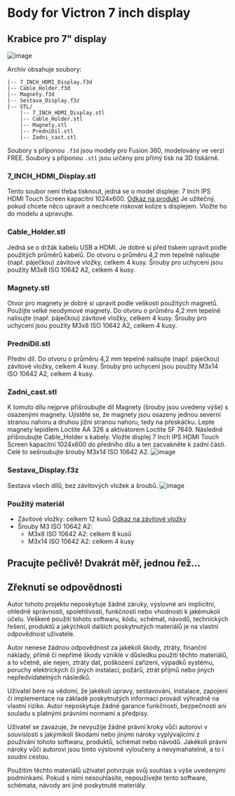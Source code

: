 # Body for Victron 7 inch display
## Krabice pro 7" display 

![image](https://github.com/user-attachments/assets/3574a9cf-f45e-4ab0-b388-d8d080f19003)

Archív obsahuje soubory:
```
|-- 7_INCH_HDMI_Display.f3d
|-- Cable_Holder.f3d
|-- Magnety.f3d
|-- Sestava_Display.f3z
|-- STL/
    |-- 7_INCH_HDMI_Display.stl
    |-- Cable_Holder.stl
    |-- Magnety.stl
    |-- PredniDil.stl
    |-- Zadni_cast.stl
```

Soubory s příponou `.f3d` jsou modely pro Fusion 360, modelovány ve verzi FREE.
Soubory s příponou `.stl` jsou určeny pro přímý tisk na 3D tiskárně.

### 7_INCH_HDMI_Display.stl
Tento soubor není třeba tisknout, jedná se o model displeje: 7 Inch IPS HDMI Touch Screen kapacitní 1024x600.
[Odkaz na produkt](https://www.aliexpress.com/item/1005001981876303.html?spm=a2g0o.order_list.order_list_main.10.23dc1802vRtRyZ)
Je užitečný, pokud chcete něco upravit a nechcete riskovat kolize s displejem. Vložte ho do modelu a upravujte.

### Cable_Holder.stl
Jedná se o držák kabelu USB a HDMI. Je dobré si před tiskem upravit podle použitých průměrů kabelů.
Do otvoru o průměru 4,2 mm tepelně nalisujte (např. páječkou) závitové vložky, celkem 4 kusy.
Šrouby pro uchycení jsou použity M3x8 ISO 10642 A2, celkem 4 kusy.

### Magnety.stl
Otvor pro magnety je dobré si upravit podle velikosti použitých magnetů. Použijte velké neodymové magnety.
Do otvoru o průměru 4,2 mm tepelně nalisujte (např. páječkou) závitové vložky, celkem 4 kusy.
Šrouby pro uchycení jsou použity M3x8 ISO 10642 A2, celkem 4 kusy.

### PredniDil.stl
Přední díl. Do otvoru o průměru 4,2 mm tepelně nalisujte (např. páječkou) závitové vložky, celkem 4 kusy.
Šrouby pro uchycení jsou použity M3x14 ISO 10642 A2, celkem 4 kusy.

### Zadni_cast.stl
K tomuto dílu nejprve přišroubujte díl Magnety (šrouby jsou uvedeny výše) s osazenými magnety. Ujistěte se, že magnety jsou osazeny jednou severní stranou nahoru a druhou jižní stranou nahoru, tedy na přeskáčku. Lepte magnety lepidlem Loctite AA 326 a aktivátorem Loctite SF 7649. Následně přišroubujte Cable_Holder s kabely. Vložte displej 7 Inch IPS HDMI Touch Screen kapacitní 1024x600 do předního dílu a ten zacvakněte k zadní části. Celé to sešroubujte šrouby M3x14 ISO 10642 A2.
![image](https://github.com/user-attachments/assets/5acdeab1-afae-4ab9-8070-731779162f59)


### Sestava_Display.f3z
Sestava všech dílů, bez závitových vložek a šroubů.
![image](https://github.com/user-attachments/assets/cc1f7479-0ecf-499c-a924-9f30cde00ed9)


### Použitý materiál
- Závitové vložky: celkem 12 kusů
  [Odkaz na závitové vložky](https://www.bossard.com/eshop/cz-cs/lisovaci-zavitove-vlozky-pro-plasty/zavitove-vlozky-pro-zalisovani-bez-hlavy-pro-termoplasty-a-termosety/p/1054/)
- Šrouby M3 ISO 10642 A2:
  - M3x8 ISO 10642 A2: celkem 8 kusů
  - M3x14 ISO 10642 A2: celkem 4 kusy


## Pracujte pečlivě! Dvakrát měř, jednou řež...


## Zřeknutí se odpovědnosti

Autor tohoto projektu neposkytuje žádné záruky, výslovné ani implicitní, ohledně správnosti, spolehlivosti, funkčnosti nebo vhodnosti k jakémukoli účelu. Veškeré použití tohoto softwaru, kódu, schémat, návodů, technických řešení, produktů a jakýchkoli dalších poskytnutých materiálů je na vlastní odpovědnost uživatele.

Autor nenese žádnou odpovědnost za jakékoli škody, ztráty, finanční náklady, přímé či nepřímé škody vzniklé v důsledku použití těchto materiálů, a to včetně, ale nejen, ztráty dat, poškození zařízení, výpadků systému, poruchy elektrických či jiných instalací, požárů, ztrát příjmů nebo jiných nepředvídatelných následků.

Uživatel bere na vědomí, že jakékoli úpravy, sestavování, instalace, zapojení či implementace na základě poskytnutých informací provádí výhradně na vlastní riziko. Autor neposkytuje žádné garance funkčnosti, bezpečnosti ani souladu s platnými právními normami a předpisy.

Uživatel se zavazuje, že nevyužije žádné právní kroky vůči autorovi v souvislosti s jakýmikoli škodami nebo jinými nároky vyplývajícími z používání tohoto softwaru, produktů, schémat nebo návodů. Jakékoli právní nároky vůči autorovi jsou tímto výslovně vyloučeny a nevymahatelné, a to i soudní cestou.

Použitím těchto materiálů uživatel potvrzuje svůj souhlas s výše uvedenými podmínkami. Pokud s nimi nesouhlasíte, nepoužívejte tento software, schémata, návody ani jiné poskytnuté materiály.
